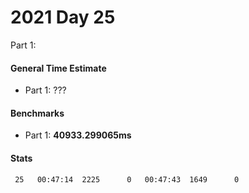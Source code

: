 # 2021 Day 25

Part 1: 

#### General Time Estimate
- Part 1: ??? 

#### Benchmarks
- Part 1: **40933.299065ms**

#### Stats
```
 25   00:47:14  2225      0   00:47:43  1649      0
```
